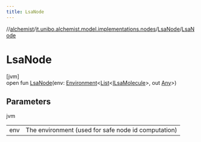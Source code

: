 ```yaml
---
title: LsaNode
---
```

//[alchemist](../../../index.html)/[it.unibo.alchemist.model.implementations.nodes](../index.html)/[LsaNode](index.html)/[LsaNode](-lsa-node.html)



# LsaNode



[jvm]\
open fun [LsaNode](-lsa-node.html)(env: [Environment](../../it.unibo.alchemist.model.interfaces/-environment/index.html)<[List](https://docs.oracle.com/javase/8/docs/api/java/util/List.html)<[ILsaMolecule](../../it.unibo.alchemist.model.interfaces/-i-lsa-molecule/index.html)>, out [Any](https://kotlinlang.org/api/latest/jvm/stdlib/kotlin/-any/index.html)>)



## Parameters


jvm

| | |
|---|---|
| env | The environment (used for safe node id computation) |




